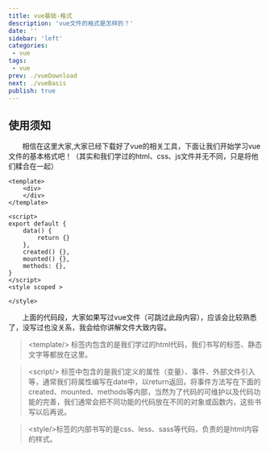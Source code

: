 ```yaml
---
title: vue基础-格式
description: 'vue文件的格式是怎样的？'
date: ''
sidebar: 'left'
categories: 
 - vue
tags: 
 - vue
prev: ./vueDownload
next: ./vueBasis
publish: true
---
```


## 使用须知

&nbsp;&nbsp;&nbsp;&nbsp;&nbsp;&nbsp;&nbsp;相信在这里大家,大家已经下载好了vue的相关工具，下面让我们开始学习vue文件的基本格式吧！（其实和我们学过的html、css、js文件并无不同，只是将他们糅合在一起）

```
<template>
    <div>
    </div>
</template>

<script>
export default {
    data() {
        return {}
    },
    created() {},
    mounted() {},
    methods: {},
}
</script>
<style scoped >

</style>
```
&nbsp;&nbsp;&nbsp;&nbsp;&nbsp;&nbsp;&nbsp;上面的代码段，大家如果写过vue文件（可跳过此段内容），应该会比较熟悉了，没写过也没关系，我会给你讲解文件大致内容。
><template\/> 标签内包含的是我们学过的html代码，我们书写的标签、静态文字等都放在这里。

><script\/> 标签中包含的是我们定义的属性（变量）、事件、外部文件引入等，通常我们将属性编写在date中，以return返回，将事件方法写在下面的created、mounted、methods等内部，当然为了代码的可维护以及代码功能的完善，我们通常会把不同功能的代码放在不同的对象或函数内，这些书写以后再说。

><style\/>标签的内部书写的是css、less、sass等代码，负责的是html内容的样式。


